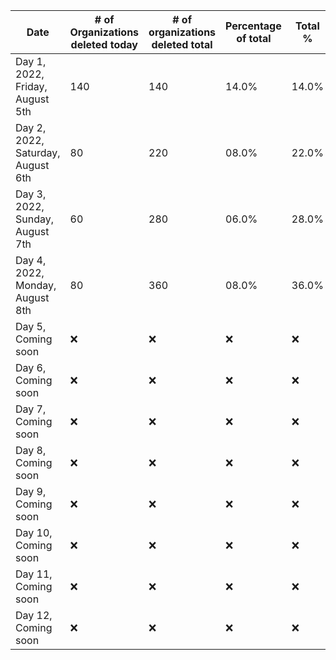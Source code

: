 | Date | # of Organizations deleted today | # of organizations deleted total | Percentage of total |  Total % |
|---|---|---|---|---|
| Day 1, 2022, Friday, August 5th | 140 | 140 | 14.0% | 14.0% |
| Day 2, 2022, Saturday, August 6th | 80 | 220 | 08.0% | 22.0% |
| Day 3, 2022, Sunday, August 7th | 60 | 280 | 06.0% | 28.0% |
| Day 4, 2022, Monday, August 8th | 80 | 360 | 08.0% | 36.0% |
| Day 5, Coming soon | :x: | :x: | :x: | :x: |
| Day 6, Coming soon | :x: | :x: | :x: | :x: |
| Day 7, Coming soon | :x: | :x: | :x: | :x: |
| Day 8, Coming soon | :x: | :x: | :x: | :x: |
| Day 9, Coming soon | :x: | :x: | :x: | :x: |
| Day 10, Coming soon | :x: | :x: | :x: | :x: |
| Day 11, Coming soon | :x: | :x: | :x: | :x: |
| Day 12, Coming soon | :x: | :x: | :x: | :x: |
